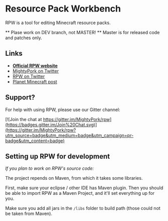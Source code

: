 # Resource Pack Workbench

RPW is a tool for editing Minecraft resource packs.

** Plase work on DEV branch, not MASTER! **
Master is for released code and patches only.

## Links

- [**Official RPW website**](http://rpw.ondrovo.com)
- [MightyPork on Twitter](https://twitter.com/MightyPork)
- [RPW on Twitter](https://twitter.com/RPWapp)
- [Planet Minecraft post](http://www.planetminecraft.com/mod/tool-resourcepack-workbench---the-ultimate-pack-creator/)

## Support?

For help with using RPW, please use our Gitter channel:

[![Join the chat at https://gitter.im/MightyPork/rpw](https://badges.gitter.im/Join%20Chat.svg)](https://gitter.im/MightyPork/rpw?utm_source=badge&utm_medium=badge&utm_campaign=pr-badge&utm_content=badge)

## Setting up RPW for development

*If you plan to work on RPW's source code:*

The project repends on Maven, from which it takes some libraries.

First, make sure your eclipse / other IDE has Maven plugin. Then you should be able to import RPW as a Maven Project, and it'll set everything up for you.

Make sure you add all jars in the `/libs` folder to build path (those could not be taken from Maven).



